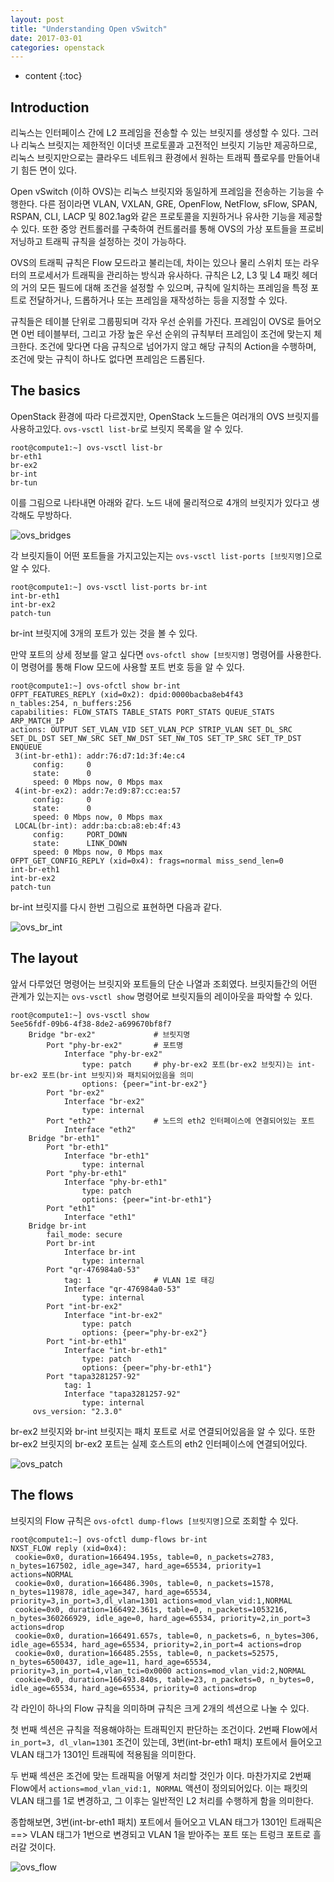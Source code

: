 ```yaml
---
layout: post
title: "Understanding Open vSwitch"
date: 2017-03-01
categories: openstack
---
```


* content
{:toc}

## Introduction

리눅스는 인터페이스 간에 L2 프레임을 전송할 수 있는 브릿지를 생성할 수 있다.
그러나 리눅스 브릿지는 제한적인 이더넷 프로토콜과 고전적인 브릿지 기능만 제공하므로,
리눅스 브릿지만으로는 클라우드 네트워크 환경에서 원하는 트래픽 플로우를 만들어내기 힘든 면이 있다.

Open vSwitch (이하 OVS)는 리눅스 브릿지와 동일하게 프레임을 전송하는 기능을 수행한다.
다른 점이라면 VLAN, VXLAN, GRE, OpenFlow, NetFlow, sFlow, SPAN, RSPAN, CLI, LACP 및 802.1ag와 같은 프로토콜을 지원하거나 유사한 기능을 제공할 수 있다.
또한 중앙 컨트롤러를 구축하여 컨트롤러를 통해 OVS의 가상 포트들을 프로비저닝하고 트래픽 규칙을 설정하는 것이 가능하다.

OVS의 트래픽 규칙은 Flow 모드라고 불리는데, 차이는 있으나 물리 스위치 또는 라우터의 프로세서가 트래픽을 관리하는 방식과 유사하다.
규칙은 L2, L3 및 L4 패킷 헤더의 거의 모든 필드에 대해 조건을 설정할 수 있으며,
규칙에 일치하는 프레임을 특정 포트로 전달하거나, 드롭하거나 또는 프레임을 재작성하는 등을 지정할 수 있다.

규칙들은 테이블 단위로 그룹핑되며 각자 우선 순위를 가진다.
프레임이 OVS로 들어오면 0번 테이블부터, 그리고 가장 높은 우선 순위의 규칙부터 프레임이 조건에 맞는지 체크한다.
조건에 맞다면 다음 규칙으로 넘어가지 않고 해당 규칙의 Action을 수행하며, 조건에 맞는 규칙이 하나도 없다면 프레임은 드롭된다.


## The basics

OpenStack 환경에 따라 다르겠지만, OpenStack 노드들은 여러개의 OVS 브릿지를 사용하고있다.
```ovs-vsctl list-br```로 브릿지 목록을 알 수 있다.

```
root@compute1:~] ovs-vsctl list-br
br-eth1
br-ex2
br-int
br-tun
```

이를 그림으로 나타내면 아래와 같다. 노드 내에 물리적으로 4개의 브릿지가 있다고 생각해도 무방하다.

![ovs_bridges](/media/openstack/ovs_bridges.png)

각 브릿지들이 어떤 포트들을 가지고있는지는 ```ovs-vsctl list-ports [브릿지명]```으로 알 수 있다.

```
root@compute1:~] ovs-vsctl list-ports br-int
int-br-eth1
int-br-ex2
patch-tun
```

br-int 브릿지에 3개의 포트가 있는 것을 볼 수 있다.

만약 포트의 상세 정보를 알고 싶다면 ```ovs-ofctl show [브릿지명]``` 명령어를 사용한다.
이 명령어를 통해 Flow 모드에 사용할 포트 번호 등을 알 수 있다.

```
root@compute1:~] ovs-ofctl show br-int
OFPT_FEATURES_REPLY (xid=0x2): dpid:0000bacba8eb4f43
n_tables:254, n_buffers:256
capabilities: FLOW_STATS TABLE_STATS PORT_STATS QUEUE_STATS ARP_MATCH_IP
actions: OUTPUT SET_VLAN_VID SET_VLAN_PCP STRIP_VLAN SET_DL_SRC SET_DL_DST SET_NW_SRC SET_NW_DST SET_NW_TOS SET_TP_SRC SET_TP_DST ENQUEUE
 3(int-br-eth1): addr:76:d7:1d:3f:4e:c4
     config:     0
     state:      0
     speed: 0 Mbps now, 0 Mbps max
 4(int-br-ex2): addr:7e:d9:87:cc:ea:57
     config:     0
     state:      0
     speed: 0 Mbps now, 0 Mbps max
 LOCAL(br-int): addr:ba:cb:a8:eb:4f:43
     config:     PORT_DOWN
     state:      LINK_DOWN
     speed: 0 Mbps now, 0 Mbps max
OFPT_GET_CONFIG_REPLY (xid=0x4): frags=normal miss_send_len=0
int-br-eth1
int-br-ex2
patch-tun
```

br-int 브릿지를 다시 한번 그림으로 표현하면 다음과 같다.

![ovs_br_int](/media/openstack/ovs_br_int.png)


## The layout

앞서 다루었던 명령어는 브릿지와 포트들의 단순 나열과 조회였다.
브릿지들간의 어떤 관계가 있는지는 ```ovs-vsctl show``` 명령어로 브릿지들의 레이아웃을 파악할 수 있다.

```
root@compute1:~] ovs-vsctl show
5ee56fdf-09b6-4f38-8de2-a699670bf8f7
    Bridge "br-ex2"             # 브릿지명
        Port "phy-br-ex2"       # 포트명
            Interface "phy-br-ex2"
                type: patch     # phy-br-ex2 포트(br-ex2 브릿지)는 int-br-ex2 포트(br-int 브릿지)와 패치되어있음을 의미
                options: {peer="int-br-ex2"}
        Port "br-ex2"
            Interface "br-ex2"
                type: internal
        Port "eth2"             # 노드의 eth2 인터페이스에 연결되어있는 포트
            Interface "eth2"
    Bridge "br-eth1"
        Port "br-eth1"
            Interface "br-eth1"
                type: internal
        Port "phy-br-eth1"
            Interface "phy-br-eth1"
                type: patch
                options: {peer="int-br-eth1"}
        Port "eth1"
            Interface "eth1"
    Bridge br-int
        fail_mode: secure
        Port br-int
            Interface br-int
                type: internal
        Port "qr-476984a0-53"
            tag: 1              # VLAN 1로 태깅
            Interface "qr-476984a0-53"
                type: internal
        Port "int-br-ex2"
            Interface "int-br-ex2"
                type: patch
                options: {peer="phy-br-ex2"}
        Port "int-br-eth1"
            Interface "int-br-eth1"
                type: patch
                options: {peer="phy-br-eth1"}
        Port "tapa3281257-92"
            tag: 1
            Interface "tapa3281257-92"
                type: internal
     ovs_version: "2.3.0"
```

br-ex2 브릿지와 br-int 브릿지는 패치 포트로 서로 연결되어있음을 알 수 있다.
또한 br-ex2 브릿지의 br-ex2 포트는 실제 호스트의 eth2 인터페이스에 연결되어있다.

![ovs_patch](/media/openstack/ovs_patch.png)


## The flows

브릿지의 Flow 규칙은 ```ovs-ofctl dump-flows [브릿지명]```으로 조회할 수 있다.

```
root@compute1:~] ovs-ofctl dump-flows br-int
NXST_FLOW reply (xid=0x4):
 cookie=0x0, duration=166494.195s, table=0, n_packets=2783, n_bytes=167502, idle_age=347, hard_age=65534, priority=1 actions=NORMAL
 cookie=0x0, duration=166486.390s, table=0, n_packets=1578, n_bytes=119878, idle_age=347, hard_age=65534, priority=3,in_port=3,dl_vlan=1301 actions=mod_vlan_vid:1,NORMAL
 cookie=0x0, duration=166492.361s, table=0, n_packets=1053216, n_bytes=360266929, idle_age=0, hard_age=65534, priority=2,in_port=3 actions=drop
 cookie=0x0, duration=166491.657s, table=0, n_packets=6, n_bytes=306, idle_age=65534, hard_age=65534, priority=2,in_port=4 actions=drop
 cookie=0x0, duration=166485.255s, table=0, n_packets=52575, n_bytes=6500437, idle_age=11, hard_age=65534, priority=3,in_port=4,vlan_tci=0x0000 actions=mod_vlan_vid:2,NORMAL
 cookie=0x0, duration=166493.840s, table=23, n_packets=0, n_bytes=0, idle_age=65534, hard_age=65534, priority=0 actions=drop
```

각 라인이 하나의 Flow 규칙을 의미하며 규칙은 크게 2개의 섹션으로 나눌 수 있다.

첫 번째 섹션은 규칙을 적용해야하는 트래픽인지 판단하는 조건이다.
2번째 Flow에서 ```in_port=3, dl_vlan=1301``` 조건이 있는데, 3번(int-br-eth1 패치) 포트에서 들어오고 VLAN 태그가 1301인 트래픽에 적용됨을 의미한다.

두 번째 섹션은 조건에 맞는 트래픽을 어떻게 처리할 것인가 이다.
마찬가지로 2번째 Flow에서 ```actions=mod_vlan_vid:1, NORMAL``` 액션이 정의되어있다.
이는 패킷의 VLAN 태그를 1로 변경하고, 그 이후는 일반적인 L2 처리를 수행하게 함을 의미한다.

종합해보면, 3번(int-br-eth1 패치) 포트에서 들어오고 VLAN 태그가 1301인 트래픽은
==> VLAN 태그가 1번으로 변경되고 VLAN 1을 받아주는 포트 또는 트렁크 포트로 흘러갈 것이다.

![ovs_flow](/media/openstack/ovs_flow.png)
